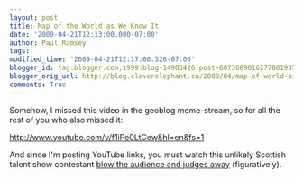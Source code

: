 ```yaml
---
layout: post
title: Map of the World as We Know It
date: '2009-04-21T12:13:00.000-07:00'
author: Paul Ramsey
tags: 
modified_time: '2009-04-21T12:17:06.326-07:00'
blogger_id: tag:blogger.com,1999:blog-14903426.post-6073689016277801935
blogger_orig_url: http://blog.cleverelephant.ca/2009/04/map-of-world-as-we-know-it.html
comments: True
---
```


Somehow, I missed this video in the geoblog meme-stream, so for all the rest of you who also missed it:

http://www.youtube.com/v/f1iPe0LtCew&hl=en&fs=1

And since I'm posting YouTube links, you must watch this unlikely Scottish talent show contestant [blow the audience and judges away](http://www.youtube.com/watch?v=luRmM1J1sfg) (figuratively).

